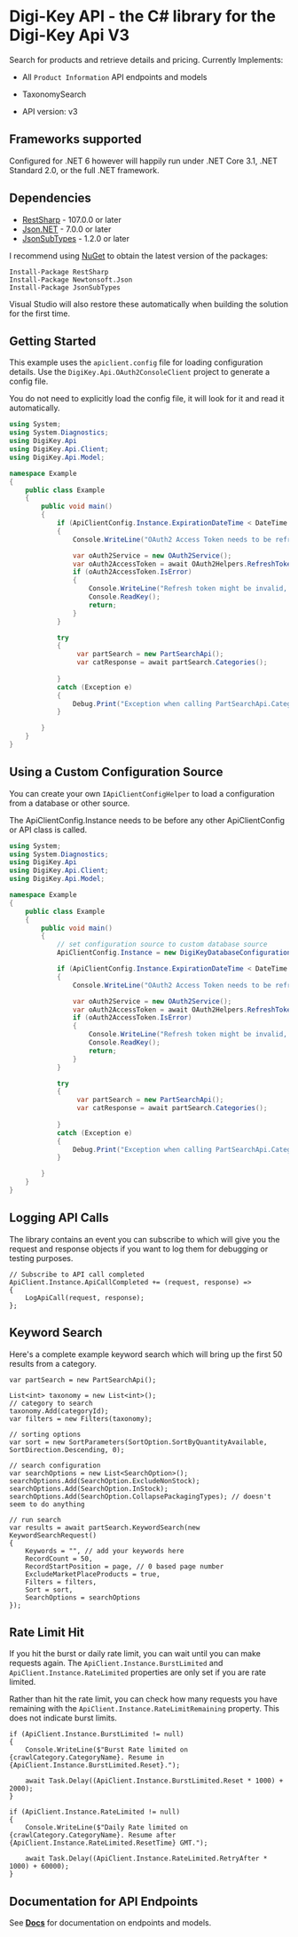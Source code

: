 # Digi-Key API - the C# library for the Digi-Key Api V3

Search for products and retrieve details and pricing.
Currently Implements:
- All `Product Information` API endpoints and models
- TaxonomySearch

- API version: v3

<a name="frameworks-supported"></a>
## Frameworks supported
Configured for .NET 6 however will happily run under .NET Core 3.1, .NET Standard 2.0, or the full .NET framework.

<a name="dependencies"></a>
## Dependencies
- [RestSharp](https://www.nuget.org/packages/RestSharp) - 107.0.0 or later
- [Json.NET](https://www.nuget.org/packages/Newtonsoft.Json/) - 7.0.0 or later
- [JsonSubTypes](https://www.nuget.org/packages/JsonSubTypes/) - 1.2.0 or later

I recommend using [NuGet](https://docs.nuget.org/consume/installing-nuget) to obtain the latest version of the packages:
```
Install-Package RestSharp
Install-Package Newtonsoft.Json
Install-Package JsonSubTypes
```
Visual Studio will also restore these automatically when building the solution for the first time.

<a name="getting-started"></a>
## Getting Started

This example uses the `apiclient.config` file for loading configuration details. Use the `DigiKey.Api.OAuth2ConsoleClient` project to generate a config file.

You do not need to explicitly load the config file, it will look for it and read it automatically.


```csharp
using System;
using System.Diagnostics;
using DigiKey.Api
using DigiKey.Api.Client;
using DigiKey.Api.Model;

namespace Example
{
    public class Example
    {
        public void main()
        {
            if (ApiClientConfig.Instance.ExpirationDateTime < DateTime.Now)
            {
                Console.WriteLine("OAuth2 Access Token needs to be refreshed.");

                var oAuth2Service = new OAuth2Service();
                var oAuth2AccessToken = await OAuth2Helpers.RefreshTokenAsync();
                if (oAuth2AccessToken.IsError)
                {
                    Console.WriteLine("Refresh token might be invalid, token cannot refresh.");
                    Console.ReadKey();
                    return;
                }
            }

            try
            {
                 var partSearch = new PartSearchApi();
                 var catResponse = await partSearch.Categories();
           
            }
            catch (Exception e)
            {
                Debug.Print("Exception when calling PartSearchApi.Categories: " + e.Message );
            }

        }
    }
}
```

## Using a Custom Configuration Source

You can create your own `IApiClientConfigHelper` to load a configuration from a database or other source.

The ApiClientConfig.Instance needs to be before any other ApiClientConfig or API class is called.

```csharp
using System;
using System.Diagnostics;
using DigiKey.Api
using DigiKey.Api.Client;
using DigiKey.Api.Model;

namespace Example
{
    public class Example
    {
        public void main()
        {   
            // set configuration source to custom database source
            ApiClientConfig.Instance = new DigiKeyDatabaseConfiguration();

            if (ApiClientConfig.Instance.ExpirationDateTime < DateTime.Now)
            {
                Console.WriteLine("OAuth2 Access Token needs to be refreshed.");

                var oAuth2Service = new OAuth2Service();
                var oAuth2AccessToken = await OAuth2Helpers.RefreshTokenAsync();
                if (oAuth2AccessToken.IsError)
                {
                    Console.WriteLine("Refresh token might be invalid, token cannot refresh.");
                    Console.ReadKey();
                    return;
                }
            }

            try
            {
                 var partSearch = new PartSearchApi();
                 var catResponse = await partSearch.Categories();
           
            }
            catch (Exception e)
            {
                Debug.Print("Exception when calling PartSearchApi.Categories: " + e.Message );
            }

        }
    }
}
```

## Logging API Calls

The library contains an event you can subscribe to which will give you the request and response objects if you want to log them for debugging or testing purposes.

```
// Subscribe to API call completed
ApiClient.Instance.ApiCallCompleted += (request, response) =>
{
    LogApiCall(request, response);
};
```


## Keyword Search
Here's a complete example keyword search which will bring up the first 50 results from a category.
```
var partSearch = new PartSearchApi();

List<int> taxonomy = new List<int>();
// category to search
taxonomy.Add(categoryId);
var filters = new Filters(taxonomy);

// sorting options
var sort = new SortParameters(SortOption.SortByQuantityAvailable, SortDirection.Descending, 0);

// search configuration
var searchOptions = new List<SearchOption>();
searchOptions.Add(SearchOption.ExcludeNonStock);
searchOptions.Add(SearchOption.InStock);
searchOptions.Add(SearchOption.CollapsePackagingTypes); // doesn't seem to do anything

// run search
var results = await partSearch.KeywordSearch(new KeywordSearchRequest()
{
    Keywords = "", // add your keywords here
    RecordCount = 50,
    RecordStartPosition = page, // 0 based page number
    ExcludeMarketPlaceProducts = true,
    Filters = filters,
    Sort = sort,
    SearchOptions = searchOptions
});
```

## Rate Limit Hit
If you hit the burst or daily rate limit, you can wait until you can make requests again. The `ApiClient.Instance.BurstLimited` and `ApiClient.Instance.RateLimited` properties are only set if you are rate limited.

Rather than hit the rate limit, you can check how many requests you have remaining with the `ApiClient.Instance.RateLimitRemaining` property. This does not indicate burst limits.

```
if (ApiClient.Instance.BurstLimited != null)
{
    Console.WriteLine($"Burst Rate limited on {crawlCategory.CategoryName}. Resume in {ApiClient.Instance.BurstLimited.Reset}.");

    await Task.Delay((ApiClient.Instance.BurstLimited.Reset * 1000) + 2000);
}

if (ApiClient.Instance.RateLimited != null)
{
    Console.WriteLine($"Daily Rate limited on {crawlCategory.CategoryName}. Resume after {ApiClient.Instance.RateLimited.ResetTime} GMT.");

    await Task.Delay((ApiClient.Instance.RateLimited.RetryAfter * 1000) + 60000);
}
```

<a name="documentation-for-api-endpoints"></a>
## Documentation for API Endpoints

See [**Docs**](docs/) for documentation on endpoints and models.
